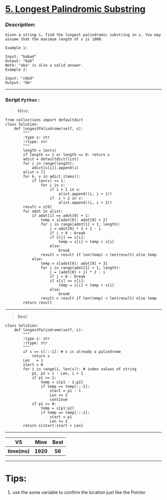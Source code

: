 
#  **[5. Longest Palindromic Substring]( https://leetcode.com/problems/longest-palindromic-substring/description/ )**

### *Description:*

    Given a string s, find the longest palindromic substring in s. You may assume that the maximum length of s is 1000.

    Example 1:

    Input: "babad"
    Output: "bab"
    Note: "aba" is also a valid answer.
    Example 2:

    Input: "cbbd"
    Output: "bb"
---


### Script `Python` :

> Mine:
```
from collections import defaultdict
class Solution:
    def longestPalindrome(self, s):
        """
        :type s: str
        :rtype: str
        """
        length = len(s)
        if length == 1 or length == 0: return s
        adict = defaultdict(list)
        for i in range(length):
            adict[s[i]].append(i)
        alist = []
        for k, v in adict.items():
            if len(v) >= 1:
                for i in v:
                    if i + 1 in v:
                        alist.append((i, i + 1))
                    if  i + 2 in v:
                        alist.append((i, i + 2))
        result = s[0]
        for adot in alist:            
            if adot[1] == adot[0] + 1:
                temp = s[adot[0]: adot[0] + 2]
                for i in range(adot[1] + 1, length):
                    j = adot[0] * 2 + 1 - i
                    if j < 0 : break
                    if s[j] == s[i]:
                        temp = s[i] + temp + s[i]
                    else:
                        break
                result = result if len(temp) < len(result) else temp
            else:
                temp = s[adot[0]: adot[0] + 3]
                for i in range(adot[1] + 1, length):
                    j = (adot[0] + 1) * 2 - i
                    if j < 0 : break
                    if s[j] == s[i]:
                        temp = s[i] + temp + s[i]
                    else:
                        break
                result = result if len(temp) < len(result) else temp
        return result
```
___

                        
> Best:
```
class Solution:
    def longestPalindrome(self, s):
        """
        :type s: str
        :rtype: str
        """
        if s == s[::-1]: # s is already a palindrome
            return s
        Len   = 1
        start = 0
        for i in range(1, len(s)): # index values of string
            p1, p2 = i - Len, i + 1  
            if p1 >= 1:
                temp = s[p1 - 1:p2]
                if temp == temp[::-1]:
                    start = p1 - 1
                    Len += 2
                    continue
            if p1 >= 0:
                temp = s[p1:p2]
                if temp == temp[::-1]:
                    start = p1
                    Len += 1
        return s[start:start + Len]
```
___
 

<table>
  <tr>
    <th>VS</th>
    <th>Mine</th>
    <th>Best</th>
  </tr>
    <tr>
    <th>time(ms)</th>
    <th>1920</th>
    <th>56</th>
<table>

___

# Tips:
1. use the some variable to confirm the location just like the Pointer





        
